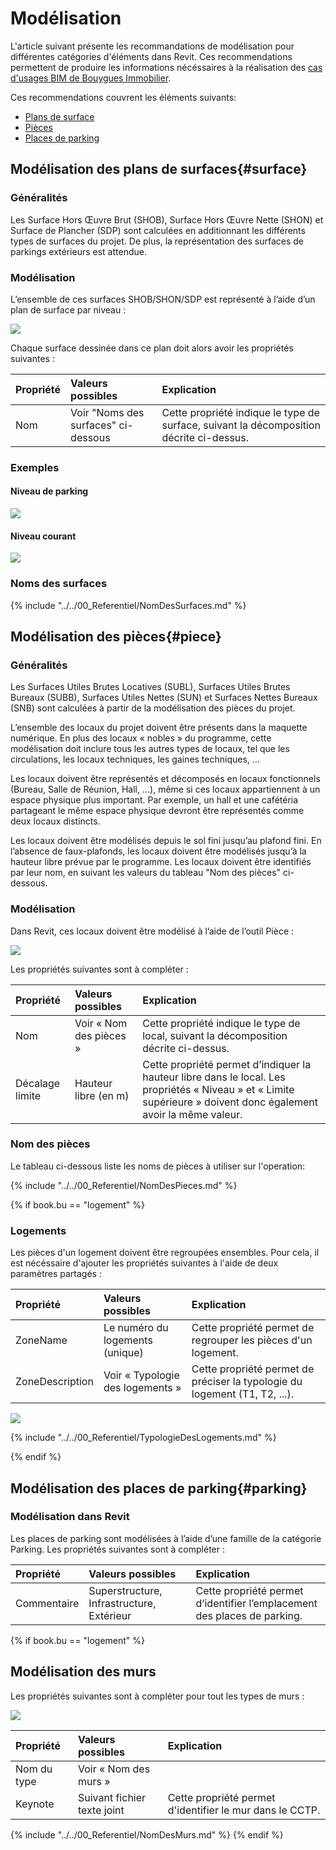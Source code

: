 # Modélisation

L'article suivant présente les recommandations de modélisation pour différentes catégories d'éléments dans Revit. Ces recommendations permettent de produire les informations nécéssaires à la réalisation des [cas d'usages BIM de Bouygues Immobilier](/01_CasUsages/README.md).

Ces recommendations couvrent les éléments suivants:
* [Plans de surface](#surface)
* [Pièces](#piece)
* [Places de parking](#parking)

## Modélisation des plans de surfaces{#surface}

### Généralités

Les Surface Hors Œuvre Brut \(SHOB\), Surface Hors Œuvre Nette \(SHON\) et Surface de Plancher \(SDP\) sont calculées en additionnant les différents types de surfaces du projet. De plus, la représentation des surfaces de parkings extérieurs est attendue.

### Modélisation

L’ensemble de ces surfaces SHOB/SHON/SDP est représenté à l’aide d’un plan de surface par niveau :

![](/02_Modelisation/02_architecte/images/SURFACE_01.PNG)

Chaque surface dessinée dans ce plan doit alors avoir les propriétés suivantes :

| Propriété | Valeurs possibles | Explication |
| :--- | :--- | :--- |
| Nom | Voir "Noms des surfaces" ci-dessous | Cette propriété indique le type de surface, suivant la décomposition décrite ci-dessus. |

### Exemples

#### Niveau de parking

![](/02_Modelisation/02_architecte/images/Surfaces_ExempleNiveauParking.png)

#### Niveau courant

![](/02_Modelisation/02_architecte/images/Surfaces_ExempleNiveauCourant.png)

### Noms des surfaces

{% include "../../00_Referentiel/NomDesSurfaces.md"  %}


## Modélisation des pièces{#piece}

### Généralités

Les Surfaces Utiles Brutes Locatives \(SUBL\), Surfaces Utiles Brutes Bureaux \(SUBB\), Surfaces Utiles Nettes \(SUN\) et Surfaces Nettes Bureaux \(SNB\) sont calculées à partir de la modélisation des pièces du projet.

L’ensemble des locaux du projet doivent être présents dans la maquette numérique. En plus des locaux « nobles » du programme, cette modélisation doit inclure tous les autres types de locaux, tel que les circulations, les locaux techniques, les gaines techniques, …

Les locaux doivent être représentés et décomposés en locaux fonctionnels \(Bureau, Salle de Réunion, Hall, …\), même si ces locaux appartiennent à un espace physique plus important. Par exemple, un hall et une cafétéria partageant le même espace physique devront être représentés comme deux locaux distincts.

Les locaux doivent être modélisés depuis le sol fini jusqu’au plafond fini. En l’absence de faux-plafonds, les locaux doivent être modélisés jusqu’à la hauteur libre prévue par le programme. Les locaux doivent être identifiés par leur nom, en suivant les valeurs du tableau "Nom des pièces" ci-dessous.

### Modélisation

Dans Revit, ces locaux doivent être modélisé à l’aide de l’outil Pièce :

![](/02_Modelisation/02_architecte/images/SURFACE_02.PNG)

Les propriétés suivantes sont à compléter :

| Propriété | Valeurs possibles | Explication |
| :--- | :--- | :--- |
| Nom | Voir « Nom des pièces » | Cette propriété indique le type de local, suivant la décomposition décrite ci-dessus. |
| Décalage limite | Hauteur libre \(en m\) | Cette propriété permet d’indiquer la hauteur libre dans le local. Les propriétés « Niveau » et « Limite supérieure » doivent donc également avoir la même valeur. |

### Nom des pièces
Le tableau ci-dessous liste les noms de pièces à utiliser sur l'operation:

{% include "../../00_Referentiel/NomDesPieces.md" %}

{% if book.bu == "logement" %}

### Logements

Les pièces d'un logement doivent être regroupées ensembles. Pour cela, il est nécéssaire d'ajouter les propriétés suivantes à l'aide de deux paramètres partagés :

| Propriété | Valeurs possibles | Explication |
| :--- | :--- | :--- |
| ZoneName | Le numéro du logements (unique) | Cette propriété permet de regrouper les pièces d'un logement.|
| ZoneDescription | Voir « Typologie des logements » | Cette propriété permet de préciser la typologie du logement (T1, T2, ...).|

![](/02_Modelisation/02_architecte/images/RegroupementEnLogements.png)

{% include "../../00_Referentiel/TypologieDesLogements.md"  %}

{% endif %}

## Modélisation des places de parking{#parking}

### Modélisation dans Revit

Les places de parking sont modélisées à l’aide d’une famille de la catégorie Parking. Les propriétés suivantes sont à compléter :

| Propriété | Valeurs possibles | Explication |
| :--- | :--- | :--- |
| Commentaire | Superstructure, Infrastructure, Extérieur | Cette propriété permet d’identifier l’emplacement des places de parking. |

{% if book.bu == "logement" %}
## Modélisation des murs

Les propriétés suivantes sont à compléter pour tout les types de murs :

![](/02_Modelisation/02_architecte/images/TypeDeMur.png)

| Propriété | Valeurs possibles | Explication |
| :--- | :--- | :--- |
| Nom du type | Voir « Nom des murs »  |  |
| Keynote | Suivant fichier texte joint | Cette propriété permet d'identifier le mur dans le CCTP. |

{% include "../../00_Referentiel/NomDesMurs.md" %}
{% endif %}